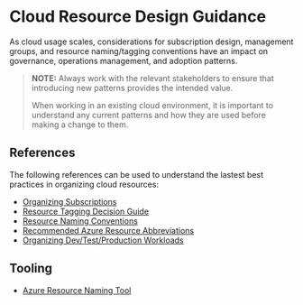 # Cloud Resource Design Guidance

As cloud usage scales, considerations for subscription design, management groups, and resource naming/tagging conventions have an impact on governance, operations management, and adoption patterns.

> **NOTE:** Always work with the relevant stakeholders to ensure that introducing new patterns provides the intended value.
>
> When working in an existing cloud environment, it is important to understand any current patterns and how they are used before making a change to them.

## References

The following references can be used to understand the lastest best practices in organizing cloud resources:

* [Organizing Subscriptions](https://docs.microsoft.com/en-us/azure/cloud-adoption-framework/ready/azure-best-practices/organize-subscriptions)
* [Resource Tagging Decision Guide](https://docs.microsoft.com/en-us/azure/cloud-adoption-framework/decision-guides/resource-tagging/)
* [Resource Naming Conventions](https://docs.microsoft.com/en-us/azure/cloud-adoption-framework/ready/azure-best-practices/resource-naming)
* [Recommended Azure Resource Abbreviations](https://docs.microsoft.com/en-us/azure/cloud-adoption-framework/ready/azure-best-practices/resource-abbreviations)
* [Organizing Dev/Test/Production Workloads](https://docs.microsoft.com/en-us/azure/cloud-adoption-framework/ready/enterprise-scale/faq#how-do-we-handle-devtestproduction-workload-landing-zones-in-enterprise-scale-architecture)

## Tooling

* [Azure Resource Naming Tool](https://github.com/microsoft/CloudAdoptionFramework/tree/master/ready/AzNamingTool)
